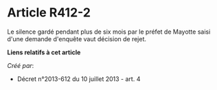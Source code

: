 # Article R412-2

Le silence gardé pendant plus de six mois par le préfet de Mayotte saisi d'une demande d'enquête vaut décision de rejet.

**Liens relatifs à cet article**

_Créé par_:

  - Décret n°2013-612 du 10 juillet 2013 - art. 4
